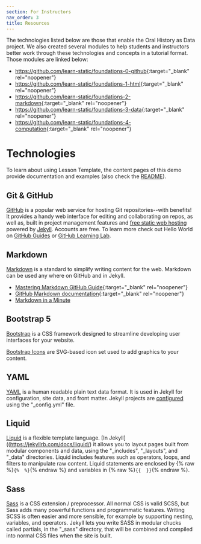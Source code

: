 ```yaml
---
section: For Instructors
nav_order: 3
title: Resources
---
```


The technologies listed below are those that enable the Oral History as Data project. We also created several modules to help students and instructors better work through these technologies and concepts in a tutorial format. Those modules are linked below:

- <https://github.com/learn-static/foundations-0-github>{:target="_blank" rel="noopener"}
- <https://github.com/learn-static/foundations-1-html>{:target="_blank" rel="noopener"}
- <https://github.com/learn-static/foundations-2-markdown>{:target="_blank" rel="noopener"}
- <https://github.com/learn-static/foundations-3-data>{:target="_blank" rel="noopener"}
- <https://github.com/learn-static/foundations-4-computation>{:target="_blank" rel="noopener"}


# Technologies

To learn about using Lesson Template, the content pages of this demo provide documentation and examples (also check the [README](https://github.com/learn-static/lesson-template/blob/main/README.md)).

## Git & GitHub

[GitHub](https://github.com/) is a popular web service for hosting Git repositories--with benefits!
It provides a handy web interface for editing and collaborating on repos, as well as, built in project management features and [free static web hosting](https://pages.github.com/) powered by [Jekyll](https://jekyllrb.com/).
Accounts are free.
To learn more check out Hello World on [GitHub Guides](https://guides.github.com/) or [GitHub Learning Lab](https://lab.github.com/).

## Markdown

[Markdown](https://daringfireball.net/projects/markdown/) is a standard to simplify writing content for the web. 
Markdown can be used any where on GitHub and in Jekyll.

- [Mastering Markdown GitHub Guide](https://guides.github.com/features/mastering-markdown/){:target="_blank" rel="noopener"}
- [GitHub Markdown documentation](https://docs.github.com/en/free-pro-team@latest/github/writing-on-github/basic-writing-and-formatting-syntax){:target="_blank" rel="noopener"}
- [Markdown in a Minute](https://evanwill.github.io/_drafts/notes/markdown-minute.html)

## Bootstrap 5

[Bootstrap](https://getbootstrap.com/) is a CSS framework designed to streamline developing user interfaces for your website.

[Bootstrap Icons](https://icons.getbootstrap.com/) are SVG-based icon set used to add graphics to your content.

## YAML

[YAML](http://www.yaml.org/) is a human readable plain text data format.
It is used in Jekyll for configuration, site data, and front matter.
Jekyll projects are [configured](https://jekyllrb.com/docs/configuration/) using the "_config.yml" file.

## Liquid

[Liquid](http://shopify.github.io/liquid/) is a flexible template language.
[In Jekyll]((https://jekyllrb.com/docs/liquid/) it allows you to layout pages built from modular components and data, using the "_includes", "_layouts", and "_data" directories.
Liquid includes features such as operators, loops, and filters to manipulate raw content. 
Liquid statements are enclosed by {% raw %}`{%  %}`{% endraw %} and variables in {% raw %}`{{  }}`{% endraw %}.

## Sass  

[Sass](http://sass-lang.com/) is a CSS extension / preprocessor. 
All normal CSS is valid SCSS, but Sass adds many powerful functions and programmatic features. 
Writing SCSS is often easier and more sensible, for example by supporting nesting, variables, and operators. 
Jekyll lets you write SASS in modular chucks called partials, in the "_sass" directory, that will be combined and compiled into normal CSS files when the site is built.
